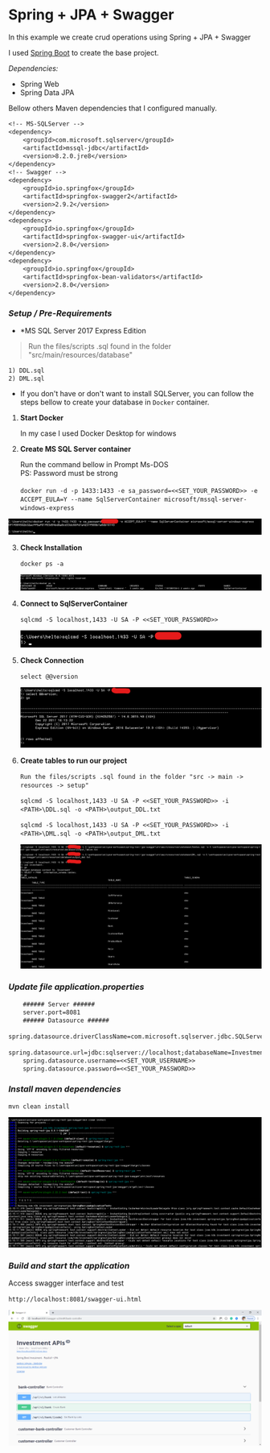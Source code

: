 # Spring + JPA + Swagger

In this example we create crud operations using Spring + JPA + Swagger

I used [Spring Boot](https://start.spring.io) to create the base project.

_Dependencies:_

* Spring Web
* Spring Data JPA

Bellow others Maven dependencies that I configured manually.

	<!-- MS-SQLServer -->
	<dependency>
		<groupId>com.microsoft.sqlserver</groupId>
		<artifactId>mssql-jdbc</artifactId>
		<version>8.2.0.jre8</version>
	</dependency>
	<!-- Swagger -->
	<dependency>
		<groupId>io.springfox</groupId>
		<artifactId>springfox-swagger2</artifactId>
		<version>2.9.2</version>
	</dependency>
	<dependency>
		<groupId>io.springfox</groupId>
		<artifactId>springfox-swagger-ui</artifactId>
		<version>2.8.0</version>
	</dependency>
	<dependency>
		<groupId>io.springfox</groupId>
		<artifactId>springfox-bean-validators</artifactId>
		<version>2.8.0</version>
	</dependency>


### _Setup / Pre-Requirements_

* *MS SQL Server 2017 Express Edition

>Run the files/scripts .sql found in the folder "src/main/resources/database"


``` 
1) DDL.sql
2) DML.sql
```

* If you don't have or don't want to install SQLServer, you can follow the steps bellow to create your database in `Docker` container.



1. **Start Docker** 
   
   In my case I used Docker Desktop for windows
   
2. **Create MS SQL Server container**

   Run the command bellow in Prompt Ms-DOS </br>
   PS: Password must be strong </br></br> `docker run -d -p 1433:1433 -e sa_password=<<SET_YOUR_PASSWORD>> -e ACCEPT_EULA=Y --name SqlServerContainer microsoft/mssql-server-windows-express`
   
![Alt text](./doc/dockerrun.png?raw=true "docker SqlServerContainer")	

3. **Check Installation**
	
   `docker ps -a`
   
   ![Alt text](./doc/dockerps-a.png?raw=true "docker ps -a")	
	
4. **Connect to SqlServerContainer**	
	
   `sqlcmd -S localhost,1433 -U SA -P <<SET_YOUR_PASSWORD>>`
   
   ![Alt text](./doc/sqlcmd.png?raw=true "sqlcmd connect SqlServerContainer")

5. **Check Connection**
		
   `select @@version`	
   	
   ![Alt text](./doc/sqlcmd_check.png?raw=true "check SqlServerContainer")
	
6. **Create tables to run our project**

   `Run the files/scripts .sql found in the folder "src -> main -> resources -> setup"`
	
   `sqlcmd -S localhost,1433 -U SA -P <<SET_YOUR_PASSWORD>> -i <PATH>\DDL.sql -o <PATH>\output_DDL.txt`
	
   `sqlcmd -S localhost,1433 -U SA -P <<SET_YOUR_PASSWORD>> -i <PATH>\DML.sql -o <PATH>\output_DML.txt`
	
   ![Alt text](./doc/sqlcmd_tables.png?raw=true "check SqlServerContainer")


### _Update file application.properties_


		###### Server ######
		server.port=8081
		###### Datasource ######
		spring.datasource.driverClassName=com.microsoft.sqlserver.jdbc.SQLServerDriver
		spring.datasource.url=jdbc:sqlserver://localhost;databaseName=Investment
		spring.datasource.username=<<SET_YOUR_USERNAME>>
		spring.datasource.password=<<SET_YOUR_PASSWORD>>


### _Install maven dependencies_ 

	mvn clean install
   ![Alt text](./doc/mvn_cleaninstall.png?raw=true "mvn clean install")


### _Build and start the application_

   Access swagger interface and test 
	
   `http://localhost:8081/swagger-ui.html`

   ![Alt text](./doc/swagger.png?raw=true "Swagger")

	
